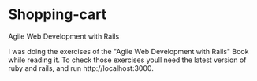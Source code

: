 # Shopping-cart
Agile Web Development with Rails

I was doing the exercises of the "Agile Web Development with Rails" Book while reading it.
To check those exercises youll need the latest version of ruby and rails, and run http://localhost:3000.
